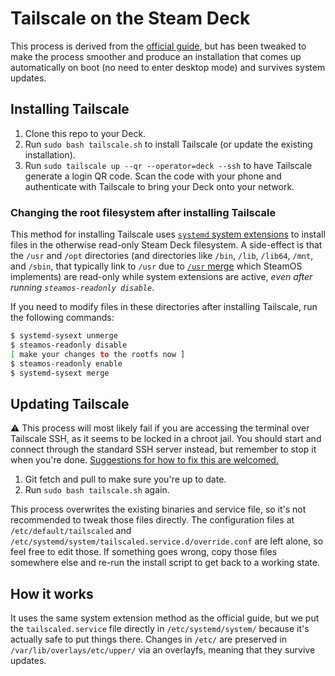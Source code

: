 # Tailscale on the Steam Deck

This process is derived from the [official guide][official-guide], but has been
tweaked to make the process smoother and produce an installation that comes up
automatically on boot (no need to enter desktop mode) and survives system
updates.

## Installing Tailscale

1. Clone this repo to your Deck.
2. Run `sudo bash tailscale.sh` to install Tailscale (or update the existing
   installation).
3. Run `sudo tailscale up --qr --operator=deck --ssh` to have Tailscale generate
   a login QR code. Scan the code with your phone and authenticate with
   Tailscale to bring your Deck onto your network.

### Changing the root filesystem after installing Tailscale
This method for installing Tailscale uses [`systemd` system extensions](https://man.archlinux.org/man/systemd-sysext.8.en) 
to install files in the otherwise read-only Steam Deck filesystem. A
side-effect is that the `/usr` and `/opt` directories
(and directories like `/bin`, `/lib`, `/lib64`, `/mnt`, and `/sbin`, 
that typically link to `/usr` due to [`/usr` merge](https://www.freedesktop.org/wiki/Software/systemd/TheCaseForTheUsrMerge/) 
which SteamOS implements) are read-only while system extensions are active,
*even after running `steamos-readonly disable`*. 

If you need to modify files in these directories after installing Tailscale, 
run the following commands:

```bash
$ systemd-sysext unmerge
$ steamos-readonly disable
[ make your changes to the rootfs now ]
$ steamos-readonly enable
$ systemd-sysext merge
```


## Updating Tailscale

⚠️ This process will most likely fail if you are accessing the terminal over
Tailscale SSH, as it seems to be locked in a chroot jail. You should start and
connect through the standard SSH server instead, but remember to stop it when
you're done.
[Suggestions for how to fix this are welcomed.](https://github.com/legowerewolf/deck-tailscale/issues/2)

1. Git fetch and pull to make sure you're up to date.
2. Run `sudo bash tailscale.sh` again.

This process overwrites the existing binaries and service file, so it's not
recommended to tweak those files directly. The configuration files at
`/etc/default/tailscaled` and
`/etc/systemd/system/tailscaled.service.d/override.conf` are left alone, so feel
free to edit those. If something goes wrong, copy those files somewhere else and
re-run the install script to get back to a working state.

## How it works

It uses the same system extension method as the official guide, but we put the
`tailscaled.service` file directly in `/etc/systemd/system/` because it's
actually safe to put things there. Changes in `/etc/` are preserved in
`/var/lib/overlays/etc/upper/` via an overlayfs, meaning that they survive
updates.

[official-guide]: https://tailscale.com/blog/steam-deck/
